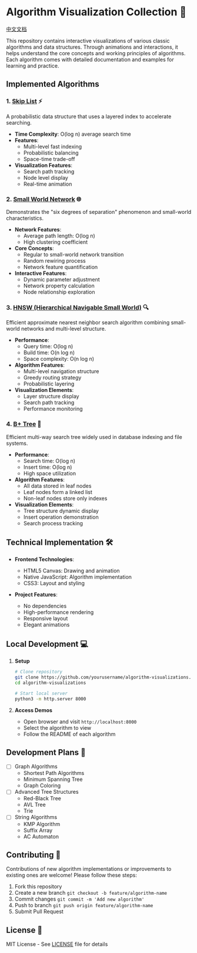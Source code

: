 # Algorithm Visualization Collection 🎯

[中文文档](README_zh.md)

This repository contains interactive visualizations of various classic algorithms and data structures. Through animations and interactions, it helps understand the core concepts and working principles of algorithms. Each algorithm comes with detailed documentation and examples for learning and practice.

## Implemented Algorithms

### 1. [Skip List](skiplist/) ⚡
A probabilistic data structure that uses a layered index to accelerate searching.
- **Time Complexity**: O(log n) average search time
- **Features**: 
  - Multi-level fast indexing
  - Probabilistic balancing
  - Space-time trade-off
- **Visualization Features**:
  - Search path tracking
  - Node level display
  - Real-time animation

### 2. [Small World Network](small-world/) 🌐
Demonstrates the "six degrees of separation" phenomenon and small-world characteristics.
- **Network Features**:
  - Average path length: O(log n)
  - High clustering coefficient
- **Core Concepts**:
  - Regular to small-world network transition
  - Random rewiring process
  - Network feature quantification
- **Interactive Features**:
  - Dynamic parameter adjustment
  - Network property calculation
  - Node relationship exploration

### 3. [HNSW (Hierarchical Navigable Small World)](hnsw/) 🔍
Efficient approximate nearest neighbor search algorithm combining small-world networks and multi-level structure.
- **Performance**:
  - Query time: O(log n)
  - Build time: O(n log n)
  - Space complexity: O(n log n)
- **Algorithm Features**:
  - Multi-level navigation structure
  - Greedy routing strategy
  - Probabilistic layering
- **Visualization Elements**:
  - Layer structure display
  - Search path tracking
  - Performance monitoring

### 4. [B+ Tree](btree/) 🌳
Efficient multi-way search tree widely used in database indexing and file systems.
- **Performance**:
  - Search time: O(log n)
  - Insert time: O(log n)
  - High space utilization
- **Algorithm Features**:
  - All data stored in leaf nodes
  - Leaf nodes form a linked list
  - Non-leaf nodes store only indexes
- **Visualization Elements**:
  - Tree structure dynamic display
  - Insert operation demonstration
  - Search process tracking

## Technical Implementation 🛠️

- **Frontend Technologies**:
  - HTML5 Canvas: Drawing and animation
  - Native JavaScript: Algorithm implementation
  - CSS3: Layout and styling

- **Project Features**:
  - No dependencies
  - High-performance rendering
  - Responsive layout
  - Elegant animations

## Local Development 💻

1. **Setup**
   ```bash
   # Clone repository
   git clone https://github.com/yourusername/algorithm-visualizations.git
   cd algorithm-visualizations
   
   # Start local server
   python3 -m http.server 8000
   ```

2. **Access Demos**
   - Open browser and visit `http://localhost:8000`
   - Select the algorithm to view
   - Follow the README of each algorithm

## Development Plans 📝

- [ ] Graph Algorithms
  - Shortest Path Algorithms
  - Minimum Spanning Tree
  - Graph Coloring
- [ ] Advanced Tree Structures
  - Red-Black Tree
  - AVL Tree
  - Trie
- [ ] String Algorithms
  - KMP Algorithm
  - Suffix Array
  - AC Automaton

## Contributing 👥

Contributions of new algorithm implementations or improvements to existing ones are welcome! Please follow these steps:

1. Fork this repository
2. Create a new branch `git checkout -b feature/algorithm-name`
3. Commit changes `git commit -m 'Add new algorithm'`
4. Push to branch `git push origin feature/algorithm-name`
5. Submit Pull Request

## License 📄

MIT License - See [LICENSE](LICENSE) file for details
